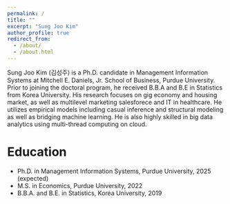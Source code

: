 ```yaml
---
permalink: /
title: ""
excerpt: "Sung Joo Kim"
author_profile: true
redirect_from: 
  - /about/
  - /about.html
---
```


Sung Joo Kim (김성주) is a Ph.D. candidate in Management Information Systems at Mitchell E. Daniels, Jr. School of Business, Purdue University. Prior to joining the doctoral program, he received B.B.A and B.E in Statistics from Korea University. His research focuses on gig economy and housing market, as well as multilevel marketing salesforece and IT in healthcare. He utilizes empirical models including casual inference and structural modeling as well as bridging machine learning. He is also highly skilled in big data analytics using multi-thread computing on cloud.  


 
Education
======
* Ph.D. in Management Information Systems, Purdue University, 2025 (expected)
* M.S. in Economics, Purdue University, 2022
* B.B.A. and B.E. in Statistics, Korea University, 2019



  


